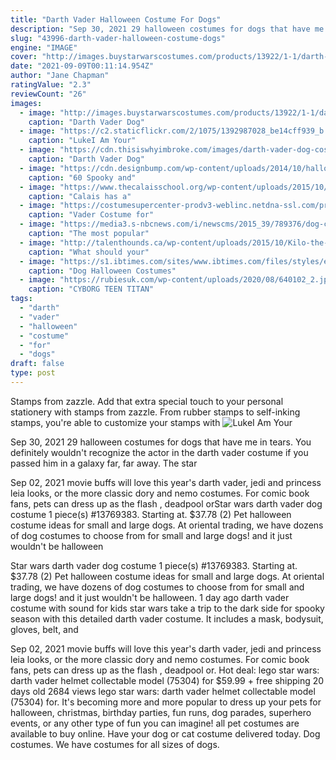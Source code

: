 ```yaml
---
title: "Darth Vader Halloween Costume For Dogs"
description: "Sep 30, 2021 29 halloween costumes for dogs that have me in tears.  You definitely wouldn't recognize the actor in the darth vader costume if you passed him in a galaxy far, far away. The star"
slug: "43996-darth-vader-halloween-costume-dogs"
engine: "IMAGE"
cover: "http://images.buystarwarscostumes.com/products/13922/1-1/darth-vader-dog-costume.jpg"
date: "2021-09-09T00:11:14.954Z"
author: "Jane Chapman"
ratingValue: "2.3"
reviewCount: "26"
images:
  - image: "http://images.buystarwarscostumes.com/products/13922/1-1/darth-vader-dog-costume.jpg"
    caption: "Darth Vader Dog"
  - image: "https://c2.staticflickr.com/2/1075/1392987028_be14cff939_b.jpg"
    caption: "LukeI Am Your"
  - image: "https://cdn.thisiswhyimbroke.com/images/darth-vader-dog-costume2-640x533.jpg"
    caption: "Darth Vader Dog"
  - image: "https://cdn.designbump.com/wp-content/uploads/2014/10/halloween-pet-costumes-005.jpg"
    caption: "60 Spooky and"
  - image: "https://www.thecalaisschool.org/wp-content/uploads/2015/10/IMG_0009-e1446237643619.jpg"
    caption: "Calais has a"
  - image: "https://costumesupercenter-prodv3-weblinc.netdna-ssl.com/product_images/darth-vader-pet-costume/573d364069702d568a0009f2/detail.jpg?c=1528747731"
    caption: "Vader Costume for"
  - image: "https://media3.s-nbcnews.com/i/newscms/2015_39/789376/dog-costume-today-150922-tease_72c28a40bb8448a0b1d70c156c3bad0b.jpg"
    caption: "The most popular"
  - image: "http://talenthounds.ca/wp-content/uploads/2015/10/Kilo-the-pirate-in-trick-bandana.jpg"
    caption: "What should your"
  - image: "https://s1.ibtimes.com/sites/www.ibtimes.com/files/styles/embed/public/2016/10/26/gettyimages-617293512.jpg"
    caption: "Dog Halloween Costumes"
  - image: "https://rubiesuk.com/wp-content/uploads/2020/08/640102_2.jpg"
    caption: "CYBORG TEEN TITAN"
tags:
  - "darth"
  - "vader"
  - "halloween"
  - "costume"
  - "for"
  - "dogs"
draft: false
type: post
---
```


Stamps from zazzle. Add that extra special touch to your personal stationery with stamps from zazzle. From rubber stamps to self-inking stamps, you're able to customize your stamps with
![LukeI Am Your](https://c2.staticflickr.com/2/1075/1392987028_be14cff939_b.jpg "LukeI Am Your")

Sep 30, 2021 29 halloween costumes for dogs that have me in tears.  You definitely wouldn&#39;t recognize the actor in the darth vader costume if you passed him in a galaxy far, far away. The star
<!--inArticleAds-->

<!--galleryOne-->

Sep 02, 2021 movie buffs will love this year's darth vader, jedi and princess leia looks, or the more classic dory and nemo costumes. For comic book fans, pets can dress up as the flash , deadpool orStar wars darth vader dog costume 1 piece(s) #13769383. Starting at. $37.78 (2)  Pet halloween costume ideas for small and large dogs. At oriental trading, we have dozens of dog costumes to choose from for small and large dogs! and it just wouldn't be halloween
<!--inArticleAds-->

<!--galleryTwo-->

Star wars darth vader dog costume 1 piece(s) #13769383. Starting at. $37.78 (2)  Pet halloween costume ideas for small and large dogs. At oriental trading, we have dozens of dog costumes to choose from for small and large dogs! and it just wouldn't be halloween. 1 day ago darth vader costume with sound for kids  star wars take a trip to the dark side for spooky season with this detailed darth vader costume. It includes a mask, bodysuit, gloves, belt, and
<!--galleryThree-->

Sep 02, 2021 movie buffs will love this year's darth vader, jedi and princess leia looks, or the more classic dory and nemo costumes. For comic book fans, pets can dress up as the flash , deadpool or. Hot deal: lego star wars: darth vader helmet collectable model (75304) for $59.99 + free shipping 20 days old 2684 views lego star wars: darth vader helmet collectable model (75304) for. It's becoming more and more popular to dress up your pets for halloween, christmas, birthday parties, fun runs, dog parades, superhero events, or any other type of fun you can imagine! all pet costumes are available to buy online. Have your dog or cat costume delivered today. Dog costumes. We have costumes for all sizes of dogs.